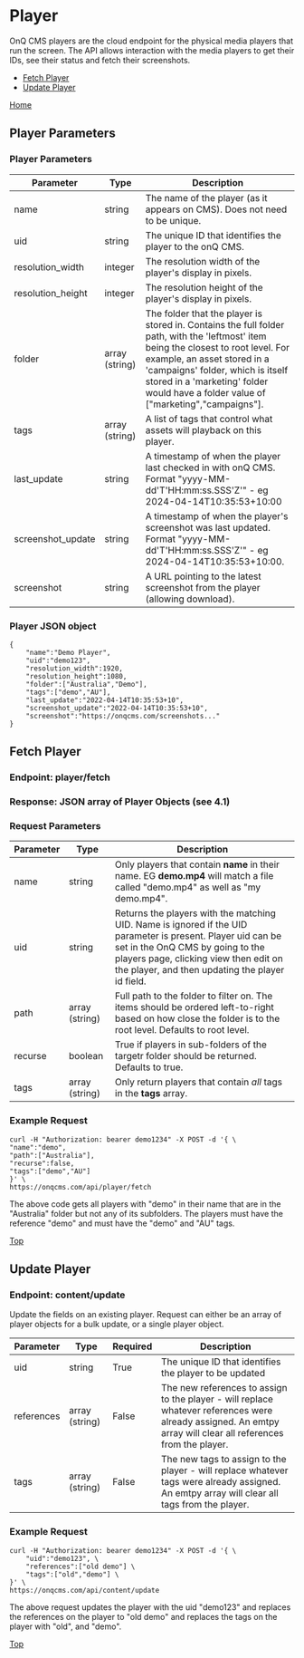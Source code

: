 # Player

OnQ CMS players are the cloud endpoint for the physical media players that run the screen. The API allows interaction with the media players to get their IDs, see their status and fetch their screenshots.

- [Fetch Player](#fetch-player)
- [Update Player](#update-player)

[Home](README.md)

## Player Parameters

### Player Parameters

| Parameter | Type | Description |
|-----------|------|-------------|
| name | string | The name of the player (as it appears on CMS). Does not need to be unique. |
| uid | string | The unique ID that identifies the player to the onQ CMS. |
| resolution_width | integer | The resolution width of the player's display in pixels. |
| resolution_height | integer | The resolution height of the player's display in pixels. |
| folder | array (string) | The folder that the player is stored in. Contains the full folder path, with the 'leftmost' item being the closest to root level. For example, an asset stored in a 'campaigns' folder, which is itself stored in a 'marketing' folder would have a folder value of \["marketing","campaigns"\]. |
| tags | array (string) | A list of tags that control what assets will playback on this player. |
| last_update | string | A timestamp of when the player last checked in with onQ CMS. Format "yyyy-MM-dd'T'HH:mm:ss.SSS'Z'" - eg 2024-04-14T10:35:53+10:00 |
| screenshot_update | string | A timestamp of when the player's screenshot was last updated. Format "yyyy-MM-dd'T'HH:mm:ss.SSS'Z'" - eg 2024-04-14T10:35:53+10:00. |
| screenshot |string | A URL pointing to the latest screenshot from the player (allowing download).

### Player JSON object
```
{
    "name":"Demo Player",
    "uid":"demo123",
    "resolution_width":1920,
    "resolution_height":1080,
    "folder":["Australia","Demo"],
    "tags":["demo","AU"],
    "last_update":"2022-04-14T10:35:53+10",
    "screenshot_update":"2022-04-14T10:35:53+10",
    "screenshot":"https://onqcms.com/screenshots..."
}
```

## Fetch Player

### Endpoint: player/fetch
### Response: JSON array of Player Objects (see 4.1)

### Request Parameters 

| Parameter | Type | Description |
|-----------|------|-------------|
| name | string | Only players that contain **name** in their name. EG **demo.mp4** will match a file called "demo.mp4" as well as "my demo.mp4". |
| uid | string | Returns the players with the matching UID. Name is ignored if the UID parameter is present. Player uid can be set in the OnQ CMS by going to the players page, clicking view then edit on the player, and then updating the player id field. |
| path | array (string) | Full path to the folder to filter on. The items should be ordered left-to-right based on how close the folder is to the root level. Defaults to root level. |
| recurse | boolean | True if players in sub-folders of the targetr folder should be returned. Defaults to true. |
| tags | array (string) | Only return players that contain *all* tags in the **tags** array. |

### Example Request

```
curl -H "Authorization: bearer demo1234" -X POST -d '{ \
"name":"demo",
"path":["Australia"],
"recurse":false,
"tags":["demo","AU"]
}' \
https://onqcms.com/api/player/fetch
```
The above code gets all players with "demo" in their name that are in the "Australia" folder but not any of its subfolders. The players must have the reference "demo" and must have the "demo" and "AU" tags.

[Top](#player)

## Update Player

### Endpoint: content/update

Update the fields on an existing player. Request can either be an array of player objects for a bulk update, or a single player object.

| Parameter | Type | Required | Description |
|-----------|------|----------|-------------|
| uid | string | True | The unique ID that identifies the player to be updated |
| references | array (string) | False | The new references to assign to the player - will replace whatever references were already assigned. An emtpy array will clear all references from the player.
| tags | array (string) | False | The new tags to assign to the player - will replace whatever tags were already assigned. An emtpy array will clear all tags from the player.

### Example Request
```
curl -H "Authorization: bearer demo1234" -X POST -d '{ \
    "uid":"demo123", \
    "references":["old demo"] \
    "tags":["old","demo"] \
}' \
https://onqcms.com/api/content/update
```
The above request updates the player with the uid "demo123" and replaces the references on the player to "old demo" and replaces the tags on the player with "old", and "demo".

[Top](#player)